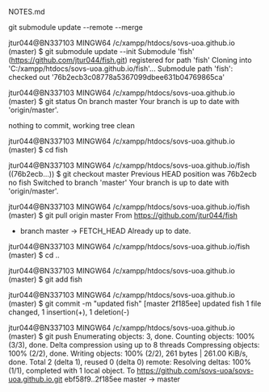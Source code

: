 NOTES.md

git submodule update --remote --merge


jtur044@BN337103 MINGW64 /c/xampp/htdocs/sovs-uoa.github.io (master)
$ git submodule update --init
Submodule 'fish' (https://github.com/jtur044/fish.git) registered for path 'fish'
Cloning into 'C:/xampp/htdocs/sovs-uoa.github.io/fish'...
Submodule path 'fish': checked out '76b2ecb3c08778a5367099dbee631b04769865ca'

jtur044@BN337103 MINGW64 /c/xampp/htdocs/sovs-uoa.github.io (master)
$ git status
On branch master
Your branch is up to date with 'origin/master'.

nothing to commit, working tree clean

jtur044@BN337103 MINGW64 /c/xampp/htdocs/sovs-uoa.github.io (master)
$ cd fish

jtur044@BN337103 MINGW64 /c/xampp/htdocs/sovs-uoa.github.io/fish ((76b2ecb...))
$ git checkout master
Previous HEAD position was 76b2ecb no fish
Switched to branch 'master'
Your branch is up to date with 'origin/master'.

jtur044@BN337103 MINGW64 /c/xampp/htdocs/sovs-uoa.github.io/fish (master)
$ git pull origin master
From https://github.com/jtur044/fish
 * branch            master     -> FETCH_HEAD
Already up to date.

jtur044@BN337103 MINGW64 /c/xampp/htdocs/sovs-uoa.github.io/fish (master)
$ cd ..

jtur044@BN337103 MINGW64 /c/xampp/htdocs/sovs-uoa.github.io (master)
$ git add fish

jtur044@BN337103 MINGW64 /c/xampp/htdocs/sovs-uoa.github.io (master)
$ git commit -m "updated fish"
[master 2f185ee] updated fish
 1 file changed, 1 insertion(+), 1 deletion(-)

jtur044@BN337103 MINGW64 /c/xampp/htdocs/sovs-uoa.github.io (master)
$ git push
Enumerating objects: 3, done.
Counting objects: 100% (3/3), done.
Delta compression using up to 8 threads
Compressing objects: 100% (2/2), done.
Writing objects: 100% (2/2), 261 bytes | 261.00 KiB/s, done.
Total 2 (delta 1), reused 0 (delta 0)
remote: Resolving deltas: 100% (1/1), completed with 1 local object.
To https://github.com/sovs-uoa/sovs-uoa.github.io.git
   ebf58f9..2f185ee  master -> master

